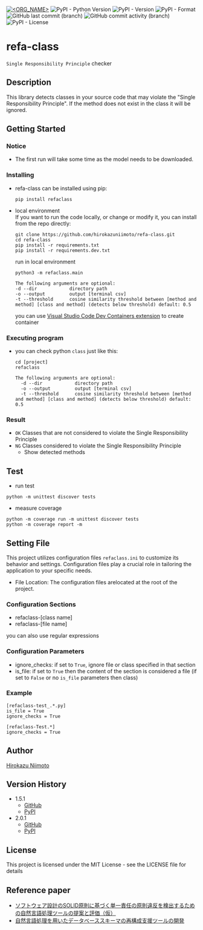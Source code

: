 [![<ORG_NAME>](https://circleci.com/gh/hirokazuniimoto/refa-class.svg?style=svg)](https://app.circleci.com/pipelines/github/hirokazuniimoto/refa-class)
![PyPI - Python Version](https://img.shields.io/pypi/pyversions/refaclass)
![PyPI - Version](https://img.shields.io/pypi/v/refaclass)
![PyPI - Format](https://img.shields.io/pypi/format/refaclass)
![GitHub last commit (branch)](https://img.shields.io/github/last-commit/hirokazuniimoto/refa-class/main)
![GitHub commit activity (branch)](https://img.shields.io/github/commit-activity/t/hirokazuniimoto/refa-class)
![PyPI - License](https://img.shields.io/pypi/l/refaclass)



# refa-class

`Single Responsibility Principle` checker

## Description

This library detects classes in your source code that may violate the "Single Responsibility Principle". If the method does not exist in the class it will be ignored.

## Getting Started

### Notice
* The first run will take some time as the model needs to be downloaded.

### Installing
* refa-class can be installed using pip:
    ```
    pip install refaclass
    ```

* local environment  
  If you want to run the code locally, or change or modify it, you can install from the repo directly:
  ```
  git clone https://github.com/hirokazuniimoto/refa-class.git  
  cd refa-class  
  pip install -r requirements.txt
  pip install -r requirements.dev.txt
  ```

  run in local environment
  
  ```
  python3 -m refaclass.main

  The following arguments are optional:
  -d --dir            directory path
  -o --output         output [terminal csv]
  -t --threshold      cosine similarity threshold between [method and method] [class and method] (detects below threshold) default: 0.5
  ```

  you can use [Visual Studio Code Dev Containers extension](https://code.visualstudio.com/docs/remote/containers) to create container

### Executing program

* you can check python `class` just like this:

  ```
  cd [project]
  refaclass

  The following arguments are optional:
    -d --dir            directory path
    -o --output         output [terminal csv]
    -t --threshold      cosine similarity threshold between [method and method] [class and method] (detects below threshold) default: 0.5
  ```

### Result

* `OK` Classes that are not considered to violate the Single Responsibility Principle
* `NG` Classes considered to violate the Single Responsibility Principle
  * Show detected methods

## Test

* run test
```
python -m unittest discover tests
```
* measure coverage
```
python -m coverage run -m unittest discover tests
python -m coverage report -m
```

## Setting File
This project utilizes configuration files `refaclass.ini` to customize its behavior and settings. Configuration files play a crucial role in tailoring the application to your specific needs. 

* File Location: The configuration files arelocated at the root of the project.

### Configuration Sections
* refaclass-[class name]
* refaclass-[file name]

you can also use regular expressions

### Configuration Parameters
* ignore_checks: if set to `True`,  ignore file or class specified in that section
* is_file: if set to `True` then the content of the section is considered a file (if set to `False` or no `is_file` parameters then class)

### Example
```
[refaclass-test_.*.py]
is_file = True
ignore_checks = True

[refaclass-Test.*]
ignore_checks = True
```

## Author
[Hirokazu Niimoto](https://github.com/hirokazuniimoto)

## Version History

* 1.5.1
    * [GitHub](https://github.com/hirokazuniimoto/refa-class/releases/tag/1.5.1)
    * [PyPI](https://pypi.org/project/refaclass/1.5.1/)
* 2.0.1
    * [GitHub]()
    * [PyPI]()

## License

This project is licensed under the MIT License - see the LICENSE file for details

## Reference paper
* [ソフトウェア設計のSOLID原則に基づく単一責任の原則違反を検出するための自然言語処理ツールの提案と評価（仮）]()
* [自然言語処理を用いたデータベーススキーマの再構成支援ツールの開発](https://www.jstage.jst.go.jp/article/jssst/39/2/39_2_29/_pdf/-char/ja)


